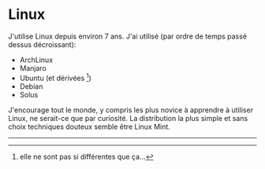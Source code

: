 # Linux 

J'utilise Linux depuis environ 7 ans. J'ai utilisé (par ordre de temps passé dessus décroissant): 
- ArchLinux
- Manjaro
- Ubuntu (et dérivées [^1])
- Debian
- Solus

J'encourage tout le monde, y compris les plus novice à apprendre à utiliser Linux, ne serait-ce que par curiosité. La distribution la plus simple et sans choix techniques douteux semble être Linux Mint. 


---
[^1]: elle ne sont pas si différentes que ça... 